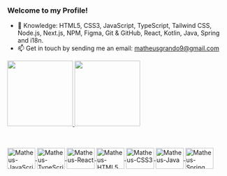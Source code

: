 ### Welcome to my Profile!

- 🌱 Knowledge: HTML5, CSS3, JavaScript, TypeScript, Tailwind CSS, Node.js, Next.js, NPM, Figma, Git & GitHub, React, Kotlin, Java, Spring and i18n.<br>
- 📫 Get in touch by sending me an email: matheusgrando9@gmail.com

<div>
  <a href="https://github.com/matheusgrando">
  <img height="150em" src="https://github-readme-stats.vercel.app/api?username=matheusgrando&show_icons=true&theme=dracula&border_color=f5f8fd"/>
  <img height="150em" src="https://github-readme-stats.vercel.app/api/top-langs/?username=matheusgrando&layout=compact&theme=dracula&border_color=f5f8fd"/>
</div>

##

<div style="display: inline_block"><br>
  <img align="center" alt="Matheus-JavaScript" height="48" width="64" src="https://cdn.jsdelivr.net/gh/devicons/devicon@latest/icons/javascript/javascript-original.svg">
  <img align="center" alt="Matheus-TypeScript" height="48" width="64" src="https://cdn.jsdelivr.net/gh/devicons/devicon@latest/icons/typescript/typescript-original.svg">
  <img align="center" alt="Matheus-React" height="48" width="64" src="https://cdn.jsdelivr.net/gh/devicons/devicon@latest/icons/react/react-original.svg">
  <img align="center" alt="Matheus-HTML5" height="48" width="64" src="https://cdn.jsdelivr.net/gh/devicons/devicon/icons/html5/html5-original.svg">
  <img align="center" alt="Matheus-CSS3" height="48" width="64" src="https://cdn.jsdelivr.net/gh/devicons/devicon/icons/css3/css3-original.svg">
  <img align="center" alt="Matheus-Java" height="48" width="64" src="https://cdn.jsdelivr.net/gh/devicons/devicon/icons/java/java-original-wordmark.svg">
  <img align="center" alt="Matheus-Spring" height="48" width="64" src="https://cdn.jsdelivr.net/gh/devicons/devicon@latest/icons/spring/spring-original.svg">
</div>

